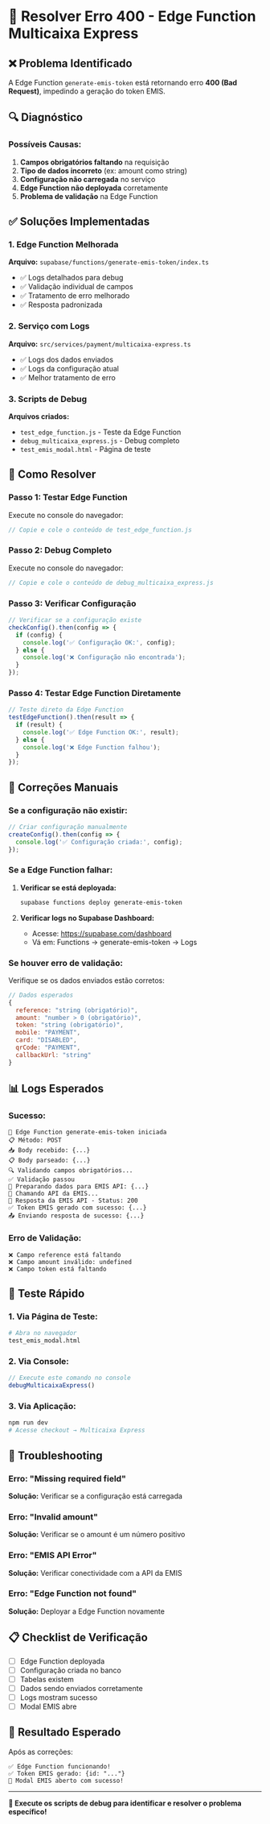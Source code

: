 # 🔧 Resolver Erro 400 - Edge Function Multicaixa Express

## ❌ Problema Identificado

A Edge Function `generate-emis-token` está retornando erro **400 (Bad Request)**, impedindo a geração do token EMIS.

## 🔍 Diagnóstico

### **Possíveis Causas:**

1. **Campos obrigatórios faltando** na requisição
2. **Tipo de dados incorreto** (ex: amount como string)
3. **Configuração não carregada** no serviço
4. **Edge Function não deployada** corretamente
5. **Problema de validação** na Edge Function

## ✅ Soluções Implementadas

### 1. **Edge Function Melhorada**

**Arquivo:** `supabase/functions/generate-emis-token/index.ts`

- ✅ Logs detalhados para debug
- ✅ Validação individual de campos
- ✅ Tratamento de erro melhorado
- ✅ Resposta padronizada

### 2. **Serviço com Logs**

**Arquivo:** `src/services/payment/multicaixa-express.ts`

- ✅ Logs dos dados enviados
- ✅ Logs da configuração atual
- ✅ Melhor tratamento de erro

### 3. **Scripts de Debug**

**Arquivos criados:**
- `test_edge_function.js` - Teste da Edge Function
- `debug_multicaixa_express.js` - Debug completo
- `test_emis_modal.html` - Página de teste

## 🚀 Como Resolver

### **Passo 1: Testar Edge Function**

Execute no console do navegador:

```javascript
// Copie e cole o conteúdo de test_edge_function.js
```

### **Passo 2: Debug Completo**

Execute no console do navegador:

```javascript
// Copie e cole o conteúdo de debug_multicaixa_express.js
```

### **Passo 3: Verificar Configuração**

```javascript
// Verificar se a configuração existe
checkConfig().then(config => {
  if (config) {
    console.log('✅ Configuração OK:', config);
  } else {
    console.log('❌ Configuração não encontrada');
  }
});
```

### **Passo 4: Testar Edge Function Diretamente**

```javascript
// Teste direto da Edge Function
testEdgeFunction().then(result => {
  if (result) {
    console.log('✅ Edge Function OK:', result);
  } else {
    console.log('❌ Edge Function falhou');
  }
});
```

## 🔧 Correções Manuais

### **Se a configuração não existir:**

```javascript
// Criar configuração manualmente
createConfig().then(config => {
  console.log('✅ Configuração criada:', config);
});
```

### **Se a Edge Function falhar:**

1. **Verificar se está deployada:**
   ```bash
   supabase functions deploy generate-emis-token
   ```

2. **Verificar logs no Supabase Dashboard:**
   - Acesse: https://supabase.com/dashboard
   - Vá em: Functions → generate-emis-token → Logs

### **Se houver erro de validação:**

Verifique se os dados enviados estão corretos:

```javascript
// Dados esperados
{
  reference: "string (obrigatório)",
  amount: "number > 0 (obrigatório)", 
  token: "string (obrigatório)",
  mobile: "PAYMENT",
  card: "DISABLED", 
  qrCode: "PAYMENT",
  callbackUrl: "string"
}
```

## 📊 Logs Esperados

### **Sucesso:**
```
🚀 Edge Function generate-emis-token iniciada
📋 Método: POST
📥 Body recebido: {...}
📋 Body parseado: {...}
🔍 Validando campos obrigatórios...
✅ Validação passou
🔄 Preparando dados para EMIS API: {...}
📡 Chamando API da EMIS...
📡 Resposta da EMIS API - Status: 200
✅ Token EMIS gerado com sucesso: {...}
📤 Enviando resposta de sucesso: {...}
```

### **Erro de Validação:**
```
❌ Campo reference está faltando
❌ Campo amount inválido: undefined
❌ Campo token está faltando
```

## 🎯 Teste Rápido

### **1. Via Página de Teste:**
```bash
# Abra no navegador
test_emis_modal.html
```

### **2. Via Console:**
```javascript
// Execute este comando no console
debugMulticaixaExpress()
```

### **3. Via Aplicação:**
```bash
npm run dev
# Acesse checkout → Multicaixa Express
```

## 🚨 Troubleshooting

### **Erro: "Missing required field"**
**Solução:** Verificar se a configuração está carregada

### **Erro: "Invalid amount"**
**Solução:** Verificar se o amount é um número positivo

### **Erro: "EMIS API Error"**
**Solução:** Verificar conectividade com a API da EMIS

### **Erro: "Edge Function not found"**
**Solução:** Deployar a Edge Function novamente

## 📋 Checklist de Verificação

- [ ] Edge Function deployada
- [ ] Configuração criada no banco
- [ ] Tabelas existem
- [ ] Dados sendo enviados corretamente
- [ ] Logs mostram sucesso
- [ ] Modal EMIS abre

## 🎉 Resultado Esperado

Após as correções:

```
✅ Edge Function funcionando!
✅ Token EMIS gerado: {id: "..."}
🚀 Modal EMIS aberto com sucesso!
```

---

**🔧 Execute os scripts de debug para identificar e resolver o problema específico!** 